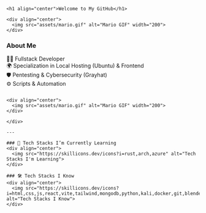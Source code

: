 ```
<h1 align="center">Welcome to My GitHub</h1>

<div align="center">
  <img src="assets/mario.gif" alt="Mario GIF" width="200">
</div>

```

<div align="left">

### About Me  
👨‍💻 Fullstack Developer  
🌍 Specialization in Local Hosting (Ubuntu) & Frontend  
🛡️ Pentesting & Cybersecurity (Grayhat)  
⚙️ Scripts & Automation  
```

<div align="center">
  <img src="assets/mario.gif" alt="Mario GIF" width="200">
</div>

</div>

---

### 🚀 Tech Stacks I’m Currently Learning
<div align="center">
  <img src="https://skillicons.dev/icons?i=rust,arch,azure" alt="Tech Stacks I'm Learning">
</div>

### 🛠️ Tech Stacks I Know
<div align="center">
  <img src="https://skillicons.dev/icons?i=html,css,js,react,vite,tailwind,mongodb,python,kali,docker,git,blender,fastapi,linux,ubuntu" alt="Tech Stacks I Know">
</div>
